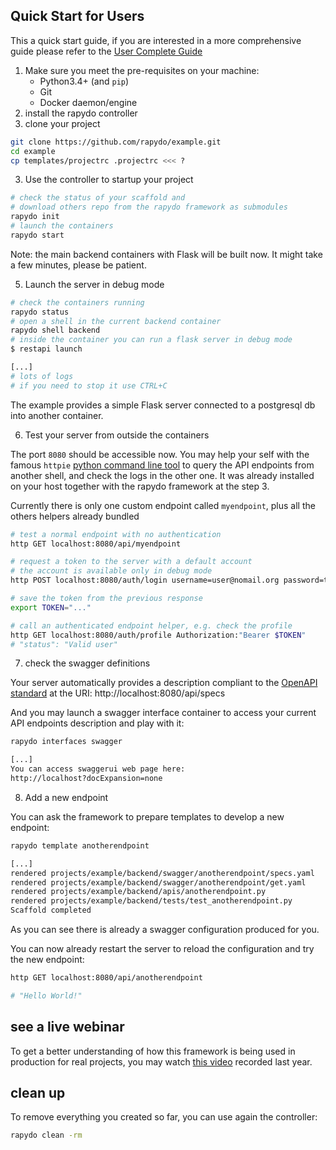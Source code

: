 ## Quick Start for Users

This a quick start guide, if you are interested in a more comprehensive guide please refer to the [User Complete Guide](user_guide.md)

1. Make sure you meet the pre-requisites on your machine:
    * Python3.4+ (and `pip`) 
    * Git
    * Docker daemon/engine
2. install the rapydo controller
3. clone your project

```bash
git clone https://github.com/rapydo/example.git
cd example
cp templates/projectrc .projectrc <<< ?
```

3. Use the controller to startup your project

```bash
# check the status of your scaffold and
# download others repo from the rapydo framework as submodules
rapydo init
# launch the containers
rapydo start
```

Note: the main backend containers with Flask will be built now. It might take a few minutes, please be patient.

5. Launch the server in debug mode

```bash
# check the containers running
rapydo status
# open a shell in the current backend container
rapydo shell backend
# inside the container you can run a flask server in debug mode
$ restapi launch

[...]
# lots of logs
# if you need to stop it use CTRL+C
```

The example provides a simple Flask server connected to a postgresql db into another container.

6. Test your server from outside the containers

The port `8080` should be accessible now.
You may help your self with the famous `httpie` [python command line tool](https://httpie.org/) to query the API endpoints from another shell, and check the logs in the other one. It was already installed on your host together with the rapydo framework at the step 3.

Currently there is only one custom endpoint called `myendpoint`, plus all the others helpers already bundled

```bash
# test a normal endpoint with no authentication
http GET localhost:8080/api/myendpoint

# request a token to the server with a default account
# the account is available only in debug mode
http POST localhost:8080/auth/login username=user@nomail.org password=test

# save the token from the previous response
export TOKEN="..."

# call an authenticated endpoint helper, e.g. check the profile
http GET localhost:8080/auth/profile Authorization:"Bearer $TOKEN"
# "status": "Valid user"
```

7. check the swagger definitions

Your server automatically provides a description compliant to the [OpenAPI standard]() at the URI:
http://localhost:8080/api/specs

And you may launch a swagger interface container to access your current API endpoints description and play with it:

```bash
rapydo interfaces swagger

[...]
You can access swaggerui web page here:
http://localhost?docExpansion=none
```

8. Add a new endpoint

You can ask the framework to prepare templates to develop a new endpoint:

```bash
rapydo template anotherendpoint

[...]
rendered projects/example/backend/swagger/anotherendpoint/specs.yaml
rendered projects/example/backend/swagger/anotherendpoint/get.yaml
rendered projects/example/backend/apis/anotherendpoint.py
rendered projects/example/backend/tests/test_anotherendpoint.py
Scaffold completed
```

As you can see there is already a swagger configuration produced for you.

You can now already restart the server to reload the configuration and try the new endpoint:
```bash
http GET localhost:8080/api/anotherendpoint

# "Hello World!"
```

## see a live webinar

To get a better understanding of how this framework is being used in production for real projects, you may watch [this video](http://bit.ly/b2stage_webinar) recorded last year.

## clean up

To remove everything you created so far, you can use again the controller:
```bash
rapydo clean -rm
```
